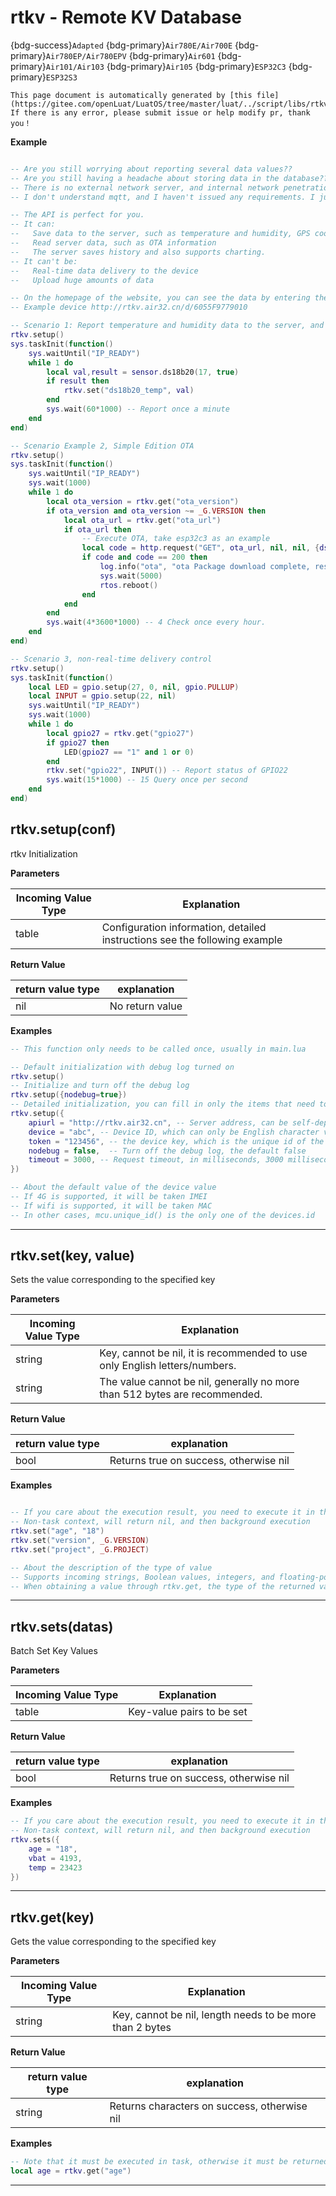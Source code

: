 # rtkv - Remote KV Database

{bdg-success}`Adapted` {bdg-primary}`Air780E/Air700E` {bdg-primary}`Air780EP/Air780EPV` {bdg-primary}`Air601` {bdg-primary}`Air101/Air103` {bdg-primary}`Air105` {bdg-primary}`ESP32C3` {bdg-primary}`ESP32S3`

```{note}
This page document is automatically generated by [this file](https://gitee.com/openLuat/LuatOS/tree/master/luat/../script/libs/rtkv.lua). If there is any error, please submit issue or help modify pr, thank you！
```


**Example**

```lua

-- Are you still worrying about reporting several data values??
-- Are you still having a headache about storing data in the database??
-- There is no external network server, and internal network penetration is very troublesome.?
-- I don't understand mqtt, and I haven't issued any requirements. I just want to report some values.?

-- The API is perfect for you.
-- It can:
--   Save data to the server, such as temperature and humidity, GPS coordinates, GPIO status
--   Read server data, such as OTA information
--   The server saves history and also supports charting.
-- It can't be:
--   Real-time data delivery to the device
--   Upload huge amounts of data

-- On the homepage of the website, you can see the data by entering the device identification number. https://rtkv.air32.cn
-- Example device http://rtkv.air32.cn/d/6055F9779010

-- Scenario 1: Report temperature and humidity data to the server, and then the website view address is XXX
rtkv.setup()
sys.taskInit(function()
    sys.waitUntil("IP_READY")
    while 1 do
        local val,result = sensor.ds18b20(17, true) 
        if result then
            rtkv.set("ds18b20_temp", val)
        end
        sys.wait(60*1000) -- Report once a minute
    end
end)

-- Scenario Example 2, Simple Edition OTA
rtkv.setup()
sys.taskInit(function()
    sys.waitUntil("IP_READY")
    sys.wait(1000)
    while 1 do
        local ota_version = rtkv.get("ota_version")
        if ota_version and ota_version ~= _G.VERSION then
            local ota_url = rtkv.get("ota_url")
            if ota_url then
                -- Execute OTA, take esp32c3 as an example
                local code = http.request("GET", ota_url, nil, nil, {dst="/update.bin"}).wait()
                if code and code == 200 then
                    log.info("ota", "ota Package download complete, restart after 5 seconds")
                    sys.wait(5000)
                    rtos.reboot()
                end
            end
        end
        sys.wait(4*3600*1000) -- 4 Check once every hour.
    end
end)

-- Scenario 3, non-real-time delivery control
rtkv.setup()
sys.taskInit(function()
    local LED = gpio.setup(27, 0, nil, gpio.PULLUP)
    local INPUT = gpio.setup(22, nil)
    sys.waitUntil("IP_READY")
    sys.wait(1000)
    while 1 do
        local gpio27 = rtkv.get("gpio27")
        if gpio27 then
            LED(gpio27 == "1" and 1 or 0)
        end
        rtkv.set("gpio22", INPUT()) -- Report status of GPIO22
        sys.wait(15*1000) -- 15 Query once per second
    end
end)

```

## rtkv.setup(conf)



rtkv Initialization

**Parameters**

|Incoming Value Type | Explanation|
|-|-|
|table|Configuration information, detailed instructions see the following example|

**Return Value**

|return value type | explanation|
|-|-|
|nil|No return value|

**Examples**

```lua
-- This function only needs to be called once, usually in main.lua

-- Default initialization with debug log turned on
rtkv.setup()
-- Initialize and turn off the debug log
rtkv.setup({nodebug=true})
-- Detailed initialization, you can fill in only the items that need to be configured.
rtkv.setup({
    apiurl = "http://rtkv.air32.cn", -- Server address, can be self-deployed https://gitee.com/openLuat/luatos-service-rtkv
    device = "abc", -- Device ID, which can only be English character values, case-sensitive
    token = "123456", -- the device key, which is the unique id of the device by default.mcu.unique_id()
    nodebug = false,  -- Turn off the debug log, the default false
    timeout = 3000, -- Request timeout, in milliseconds, 3000 milliseconds by default
})

-- About the default value of the device value
-- If 4G is supported, it will be taken IMEI
-- If wifi is supported, it will be taken MAC
-- In other cases, mcu.unique_id() is the only one of the devices.id

```

---

## rtkv.set(key, value)



Sets the value corresponding to the specified key

**Parameters**

|Incoming Value Type | Explanation|
|-|-|
|string|Key, cannot be nil, it is recommended to use only English letters/numbers.|
|string|The value cannot be nil, generally no more than 512 bytes are recommended.|

**Return Value**

|return value type | explanation|
|-|-|
|bool|Returns true on success, otherwise nil|

**Examples**

```lua

-- If you care about the execution result, you need to execute it in the task.
-- Non-task context, will return nil, and then background execution
rtkv.set("age", "18")
rtkv.set("version", _G.VERSION)
rtkv.set("project", _G.PROJECT)

-- About the description of the type of value
-- Supports incoming strings, Boolean values, integers, and floating-point numbers, which will eventually be converted to string uploads.
-- When obtaining a value through rtkv.get, the type of the returned value will also be a string.

```

---

## rtkv.sets(datas)



Batch Set Key Values

**Parameters**

|Incoming Value Type | Explanation|
|-|-|
|table|Key-value pairs to be set|

**Return Value**

|return value type | explanation|
|-|-|
|bool|Returns true on success, otherwise nil|

**Examples**

```lua
-- If you care about the execution result, you need to execute it in the task.
-- Non-task context, will return nil, and then background execution
rtkv.sets({
    age = "18",
    vbat = 4193,
    temp = 23423
})

```

---

## rtkv.get(key)



Gets the value corresponding to the specified key

**Parameters**

|Incoming Value Type | Explanation|
|-|-|
|string|Key, cannot be nil, length needs to be more than 2 bytes|

**Return Value**

|return value type | explanation|
|-|-|
|string|Returns characters on success, otherwise nil|

**Examples**

```lua
-- Note that it must be executed in task, otherwise it must be returned.nil
local age = rtkv.get("age")

```

---

